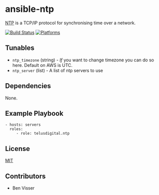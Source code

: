 # ansible-ntp

[NTP](https://help.ubuntu.com/lts/serverguide/NTP.html) is a TCP/IP protocol for synchronising time over a network.

[![Build Status](https://travis-ci.org/telusdigital/ansible-ntp.svg?branch=travis)](https://travis-ci.org/telusdigital/ansible-ntp)
[![Platforms](http://img.shields.io/badge/platforms-ubuntu-lightgrey.svg?style=flat)](#)

Tunables
--------
* `ntp_timezone` (string) - _If_ you want to change timezone you can do so here. Default on AWS is UTC.
* `ntp_server` (list) - A list of ntp servers to use

Dependencies
------------
None.

Example Playbook
----------------
    - hosts: servers
      roles:
         - role: telusdigital.ntp

License
-------
[MIT](https://tldrlegal.com/license/mit-license)

Contributors
------------
* Ben Visser

